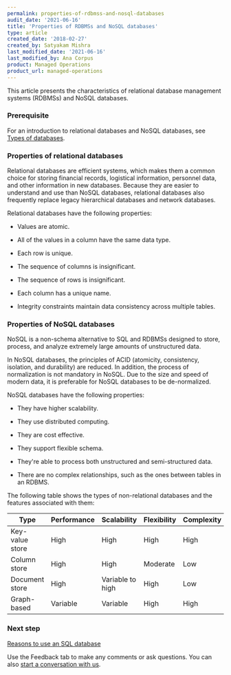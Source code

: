 ```yaml
---
permalink: properties-of-rdbmss-and-nosql-databases
audit_date: '2021-06-16'
title: 'Properties of RDBMSs and NoSQL databases'
type: article
created_date: '2018-02-27'
created_by: Satyakam Mishra
last_modified_date: '2021-06-16'
last_modified_by: Ana Corpus
product: Managed Operations
product_url: managed-operations
---
```


This article presents the characteristics of relational database management systems (RDBMSs) and NoSQL databases.

### Prerequisite

For an introduction to relational databases and NoSQL databases, see [Types of databases](/support/how-to/types-of-databases).

### Properties of relational databases

Relational databases are efficient systems, which makes them a common choice
for storing financial records, logistical information, personnel data, and
other information in new databases. Because they are easier
to understand and use than NoSQL databases, relational databases also
frequently replace legacy hierarchical databases and network databases.

Relational databases have the following properties:

- Values are atomic.

- All of the values in a column have the same data type.

- Each row is unique.

- The sequence of columns is insignificant.

- The sequence of rows is insignificant.

- Each column has a unique name.

- Integrity constraints maintain data consistency across multiple tables.

### Properties of NoSQL databases

NoSQL is a non-schema alternative to SQL and RDBMSs designed to store,
process, and analyze extremely large amounts of unstructured data.

In NoSQL databases, the principles of ACID (atomicity, consistency, isolation,
and durability) are reduced. In addition, the process of normalization is not
mandatory in NoSQL. Due to the size and speed of modern data, it is preferable
for NoSQL databases to be de-normalized.

NoSQL databases have the following properties:

- They have higher scalability.

- They use distributed computing.

- They are cost effective.

- They support flexible schema.

- They're able to process both unstructured and semi-structured data.

- There are no complex relationships, such as the ones between tables in an
  RDBMS.

The following table shows the types of non-relational databases and the
features associated with them:

| Type | Performance | Scalability | Flexibility | Complexity |
|-----------------|-------------|------------------|-------------|------------|
| Key-value store | High | High | High | High |
| Column store | High | High | Moderate | Low |
| Document store | High | Variable to high | High | Low |
| Graph-based | Variable | Variable | High | High |

### Next step

[Reasons to use an SQL database](/support/how-to/reasons-to-use-an-sql-database)

Use the Feedback tab to make any comments or ask questions. You can also [start a conversation with us](https://www.rackspace.com/contact).
